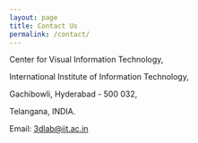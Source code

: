 ```yaml
---
layout: page
title: Contact Us
permalink: /contact/
---
```


Center for Visual Information Technology,

International Institute of Information Technology,

Gachibowli, Hyderabad - 500 032,

Telangana, INDIA.

Email: 3dlab@iit.ac.in